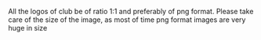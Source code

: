 All the logos of club be of ratio 1:1 and preferably of png format.
Please take care of the size of the image, as most of time png format images are very huge in size
 
